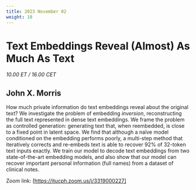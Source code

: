 ```yaml
---
title: 2023 November 02
weight: 10
---
```


# Text Embeddings Reveal (Almost) As Much As Text

*10.00 ET / 16.00 CET*

## John X. Morris

How much private information do text embeddings reveal about the original text? We investigate the problem of embedding *inversion*, reconstructing the full text represented in dense text embeddings. We frame the problem as controlled generation: generating text that, when reembedded, is close to a fixed point in latent space. We find that although a naïve model conditioned on the embedding performs poorly, a multi-step method that iteratively corrects and re-embeds text is able to recover 92% of 32-token text inputs exactly. We train our model to decode text embeddings from two state-of-the-art embedding models, and also show that our model can recover important personal information (full names) from a dataset of clinical notes.

Zoom link: [https://itucph.zoom.us/j/3319000227]